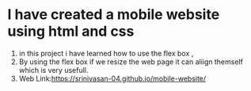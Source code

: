 # I have created a mobile website using html and css
1. in this project i have learned how to use the flex box ,
2. By using the flex box if we resize the web page it can aliign themself which is very usefull.
3. Web Link:https://srinivasan-04.github.io/mobile-website/
